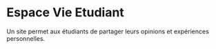 # Espace Vie Etudiant
Un site permet aux étudiants de partager leurs opinions et expériences personnelles.